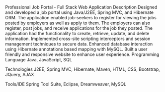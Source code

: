 Professional Job Portal - Full Stack Web Application
Description
Designed and developed a job portal using Java/J2EE, Spring MVC, and Hibernate ORM.
The application enabled job-seekers to register for viewing the jobs posted by employers as well as apply to them. The employers can also register, post jobs, and receive applications for the job they posted. The application had the functionality to create, retrieve, update, and delete information.
Implemented cross-site scripting interceptors and session management techniques to secure data.
Enhanced database interaction using Hibernate annotations based mapping with MySQL.
Built a user friendly and responsive website to enhance user experience.
Programming Language
Java, JavaScript, SQL

Technologies
J2EE, Spring MVC, Hibernate, Maven, HTML, CSS, Bootstrap, JQuery, AJAX

Tools/IDE
Spring Tool Suite, Eclipse, Dreamweaver, MySQL

